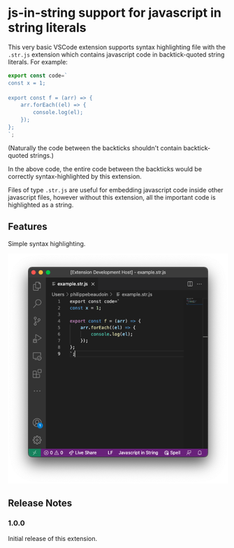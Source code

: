 # js-in-string support for javascript in string literals

This very basic VSCode extension supports syntax highlighting file with the `.str.js` extension which contains javascript code in backtick-quoted string literals. For example:

```javascript
export const code=`
const x = 1;

export const f = (arr) => {
    arr.forEach((el) => {
        console.log(el);
    });
};
`;
```

(Naturally the code between the backticks shouldn't contain backtick-quoted strings.)

In the above code, the entire code between the backticks would be correctly syntax-highlighted by this extension.

Files of type `.str.js` are useful for embedding javascript code inside other javascript files, however without this extension, all the important code is highlighted as a string.

## Features

Simple syntax highlighting.

![Syntax highlighting](images/syntax-highlighting.png)

## Release Notes

### 1.0.0

Initial release of this extension.

